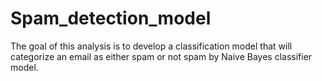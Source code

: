 # Spam_detection_model
The goal of this analysis is to develop a classification model that will categorize an email as either spam or not spam by Naive Bayes classifier model. 
